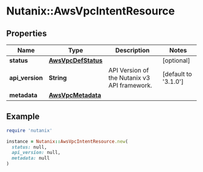 # Nutanix::AwsVpcIntentResource

## Properties

| Name | Type | Description | Notes |
| ---- | ---- | ----------- | ----- |
| **status** | [**AwsVpcDefStatus**](AwsVpcDefStatus.md) |  | [optional] |
| **api_version** | **String** | API Version of the Nutanix v3 API framework. | [default to &#39;3.1.0&#39;] |
| **metadata** | [**AwsVpcMetadata**](AwsVpcMetadata.md) |  |  |

## Example

```ruby
require 'nutanix'

instance = Nutanix::AwsVpcIntentResource.new(
  status: null,
  api_version: null,
  metadata: null
)
```

